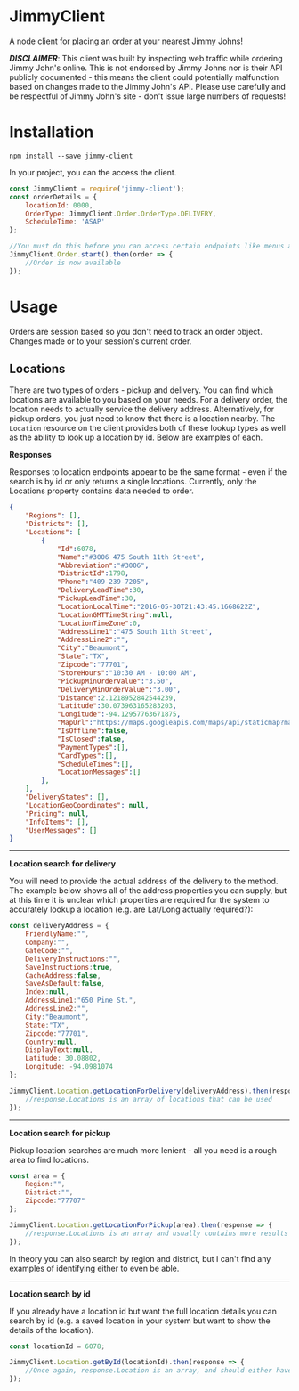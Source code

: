 # JimmyClient
A node client for placing an order at your nearest Jimmy Johns!

***DISCLAIMER***: This client was built by inspecting web traffic while ordering Jimmy John's online. This is not endorsed by Jimmy Johns nor is their API publicly documented - this means the client could potentially malfunction based on changes made to the Jimmy John's API. Please use carefully and be respectful of Jimmy John's site - don't issue large numbers of requests!

# Installation

```
npm install --save jimmy-client
```

In your project, you can the access the client.

```js
const JimmyClient = require('jimmy-client');
const orderDetails = {
    locationId: 0000,
    OrderType: JimmyClient.Order.OrderType.DELIVERY,
    ScheduleTime: 'ASAP'
};

//You must do this before you can access certain endpoints like menus and menu items.
JimmyClient.Order.start().then(order => {
    //Order is now available
});
```

# Usage

Orders are session based so you don't need to track an order object. Changes made or to your session's current order.

## Locations

There are two types of orders - pickup and delivery. You can find which locations are available to you based on your needs. For a delivery order, the location needs to actually service the delivery address. Alternatively, for pickup orders, you just need to know that there is a location nearby. The `Location` resource on the client provides both of these lookup types as well as the ability to look up a location by id. Below are examples of each. 

**Responses**

Responses to location endpoints appear to be the same format - even if the search is by id or only returns a single locations. Currently, only the Locations property contains data needed to order.

```json
{
    "Regions": [],
    "Districts": [],
    "Locations": [
        {
            "Id":6078,
            "Name":"#3006 475 South 11th Street",
            "Abbreviation":"#3006",
            "DistrictId":1798,
            "Phone":"409-239-7205",
            "DeliveryLeadTime":30,
            "PickupLeadTime":30,
            "LocationLocalTime":"2016-05-30T21:43:45.1668622Z",
            "LocationGMTTimeString":null,
            "LocationTimeZone":0,
            "AddressLine1":"475 South 11th Street",
            "AddressLine2":"",
            "City":"Beaumont",
            "State":"TX",
            "Zipcode":"77701",
            "StoreHours":"10:30 AM - 10:00 AM",
            "PickupMinOrderValue":"3.50",
            "DeliveryMinOrderValue":"3.00",
            "Distance":2.1218952842544239,
            "Latitude":30.073963165283203,
            "Longitude":-94.12957763671875,
            "MapUrl":"https://maps.googleapis.com/maps/api/staticmap?markers=color:red...",
            "IsOffline":false,
            "IsClosed":false,
            "PaymentTypes":[],
            "CardTypes":[],
            "ScheduleTimes":[],
            "LocationMessages":[]
        },
    ],
    "DeliveryStates": [],
    "LocationGeoCoordinates": null,
    "Pricing": null,
    "InfoItems": [],
    "UserMessages": []
}
```

---

**Location search for delivery**

You will need to provide the actual address of the delivery to the method. The example below shows all of the address properties you can supply, but at this time it is unclear which properties are required for the system to accurately lookup a location (e.g. are Lat/Long actually required?):

```js
const deliveryAddress = {
    FriendlyName:"",
    Company:"",
    GateCode:"",
    DeliveryInstructions:"",
    SaveInstructions:true,
    CacheAddress:false,
    SaveAsDefault:false,
    Index:null,
    AddressLine1:"650 Pine St.",
    AddressLine2:"",
    City:"Beaumont",
    State:"TX",
    Zipcode:"77701",
    Country:null,
    DisplayText:null,
    Latitude: 30.08802,
    Longitude: -94.0981074
};

JimmyClient.Location.getLocationForDelivery(deliveryAddress).then(response => {
    //response.Locations is an array of locations that can be used
});
```

---

**Location search for pickup**

Pickup location searches are much more lenient - all you need is a rough area to find locations.

```js
const area = {
    Region:"",
    District:"",
    Zipcode:"77707"
};

JimmyClient.Location.getLocationForPickup(area).then(response => {
    //response.Locations is an array and usually contains more results than deliveryAddress
});
```

In theory you can also search by region and district, but I can't find any examples of identifying either to even be able.

---

**Location search by id**

If you already have a location id but want the full location details you can search by id (e.g. a saved location in your system but want to show the details of the location).

```js
const locationId = 6078;

JimmyClient.Location.getById(locationId).then(response => {
    //Once again, response.Location is an array, and should either have 1 or 0 entries.
});
```

